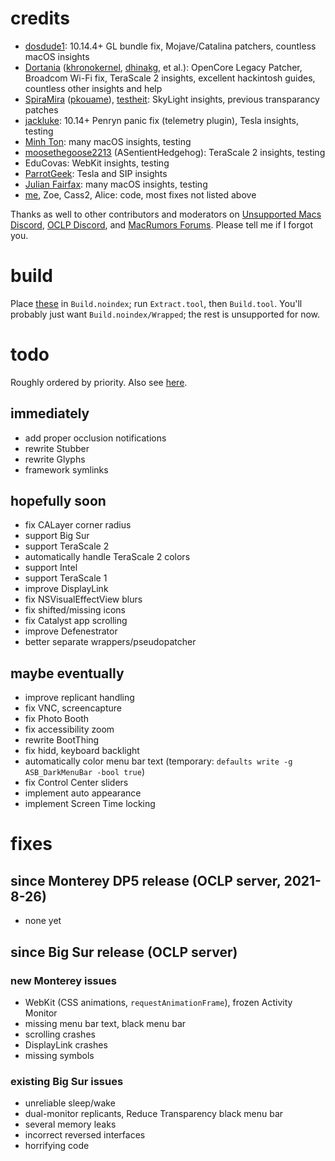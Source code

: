 # credits
- [dosdude1](http://dosdude1.com): 10.14.4+ GL bundle fix, Mojave/Catalina patchers, countless macOS insights
- [Dortania](https://dortania.github.io) ([khronokernel](https://github.com/khronokernel), [dhinakg](https://github.com/dhinakg), et al.): OpenCore Legacy Patcher, Broadcom Wi-Fi fix, TeraScale 2 insights, excellent hackintosh guides, countless other insights and help
- [SpiraMira](https://github.com/SpiraMira) ([pkouame](https://forums.macrumors.com/members/pkouame.1036080/)), [testheit](https://forums.macrumors.com/members/1133139/): SkyLight insights, previous transparancy patches
- [jackluke](https://github.com/jacklukem): 10.14+ Penryn panic fix (telemetry plugin), Tesla insights, testing
- [Minh Ton](https://minh-ton.github.io): many macOS insights, testing
- [moosethegoose2213](https://moosethegoose2213.github.io) (ASentientHedgehog): TeraScale 2 insights, testing
- EduCovas: WebKit insights, testing
- [ParrotGeek](https://parrotgeek.com): Tesla and SIP insights
- [Julian Fairfax](https://julianfairfax.gitlab.io): many macOS insights, testing
- [me](http://asentientbot.github.io), Zoe, Cass2, Alice: code, most fixes not listed above

Thanks as well to other contributors and moderators on [Unsupported Macs Discord](https://discord.gg/XbbWAsE), [OCLP Discord](https://discord.gg/rqdPgH8xSN), and [MacRumors Forums](https://forums.macrumors.com). Please tell me if I forgot you.

# build
Place [these](https://archive.org/download/71prereqs) in `Build.noindex`; run `Extract.tool`, then `Build.tool`. You'll probably just want `Build.noindex/Wrapped`; the rest is unsupported for now.

# todo
Roughly ordered by priority. Also see [here](https://github.com/dortania/OpenCore-Legacy-Patcher/issues/108#issuecomment-810634088).

## immediately
- add proper occlusion notifications
- rewrite Stubber
- rewrite Glyphs
- framework symlinks

## hopefully soon
- fix CALayer corner radius
- support Big Sur
- support TeraScale 2
- automatically handle TeraScale 2 colors
- support Intel
- support TeraScale 1
- improve DisplayLink
- fix NSVisualEffectView blurs
- fix shifted/missing icons
- fix Catalyst app scrolling
- improve Defenestrator
- better separate wrappers/pseudopatcher

## maybe eventually
- improve replicant handling
- fix VNC, screencapture
- fix Photo Booth
- fix accessibility zoom
- rewrite BootThing
- fix hidd, keyboard backlight
- automatically color menu bar text (temporary: `defaults write -g ASB_DarkMenuBar -bool true`)
- fix Control Center sliders
- implement auto appearance
- implement Screen Time locking

# fixes

## since Monterey DP5 release (OCLP server, 2021-8-26)
- none yet

## since Big Sur release (OCLP server)

### new Monterey issues
- WebKit (CSS animations, `requestAnimationFrame`), frozen Activity Monitor
- missing menu bar text, black menu bar
- scrolling crashes
- DisplayLink crashes
- missing symbols

### existing Big Sur issues
- unreliable sleep/wake
- dual-monitor replicants, Reduce Transparency black menu bar
- several memory leaks
- incorrect reversed interfaces
- horrifying code